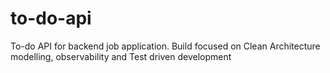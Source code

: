 # to-do-api
To-do API for backend job application. Build focused on Clean Architecture modelling, observability and Test driven development
